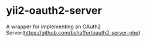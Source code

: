 yii2-oauth2-server
==================

A wrapper for implementing an OAuth2 Server(https://github.com/bshaffer/oauth2-server-php)

